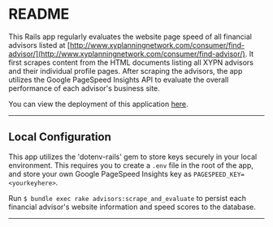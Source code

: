 # README

This Rails app regularly evaluates the website page speed of all financial advisors listed at [http://www.xyplanningnetwork.com/consumer/find-advisor/](http://www.xyplanningnetwork.com/consumer/find-advisor/). It first scrapes content from the HTML documents listing all XYPN advisors and their individual profile pages. After scraping the advisors, the app utilizes the Google PageSpeed Insights API to evaluate the overall performance of each advisor's business site.

You can view the deployment of this application [here](http://www.xypnseo.tech/).  

---

## Local Configuration

This app utilizes the 'dotenv-rails' gem to store keys securely in your local environment. This requires you to create a `.env` file in the root of the app, and store your own Google PageSpeed Insights key as `PAGESPEED_KEY=<yourkeyhere>`.  

Run `$ bundle exec rake advisors:scrape_and_evaluate` to persist each financial advisor's website information and speed scores to the database.

---
